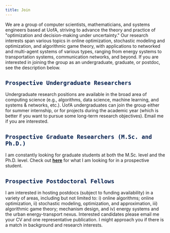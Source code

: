 ```yaml
---
title: Join
---
```





We are a group of computer scientists, mathematicians, and systems engineers based at UofA, striving to advance the theory and practice of "optimization and decision-making under uncertainty."  Our research interests span various topics in online optimization, stochastic modeling and optimization, and algorithmic game theory, with applications to networked and multi-agent systems of various types, ranging from energy systems to transportation systems, communication networks, and beyond.  If you are interested in joining the group as an undergraduate, graduate, or postdoc, see the description below. 


## <span style="color:#00204e"> `Prospective Undergraduate Researchers` </span> 

Undergraduate research positions are available in the broad area of computing science (e.g., algorithms, data science, machine learning, and systems & networks, etc.). UofA undergraduates can join the group either for summer internship, or for projects during the academic year (which is better if you want to pursue some long-term research objectives). Email me if you are interested.


## <span style="color:#00204e"> `Prospective Graduate Researchers (M.Sc. and Ph.D.)` </span> 

I am constantly looking for graduate students at both the M.Sc. level and the Ph.D. level. Check out [**here**](/prospectivegrads) for what I am looking for in a prospective student. 


## <span style="color:#00204e"> `Prospective Postdoctoral Fellows` </span>

I am interested in hosting postdocs (subject to funding availability) in a variety of areas, including but not limited to: i) online algorithms; online optimization, ii) stochastic modeling, optimization, and approximation, iii) algorithmic game theory; mechanism design, and iv) energy systems and the urban energy-transport nexus. Interested candidates please email me your CV and one representative publication. I might approach you if there is a match in background and research interests. 